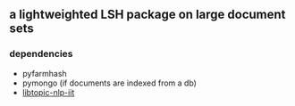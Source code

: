## a lightweighted LSH package on large document sets
### dependencies
- pyfarmhash
- pymongo (if documents are indexed from a db)
- [libtopic-nlp-iit](https://github.com/vivi489/libtopic-nlp-iit)
